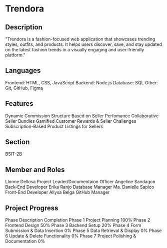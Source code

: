 # Trendora

## Description
"Trendora is a fashion-focused web application that showcases trending styles, outfits, and products. It helps users discover, save, and stay updated on the latest fashion trends in a visually engaging and user-friendly platform."

## Languages
Frontend: HTML, CSS, JavaScript
Backend:  Node.js
Database:  SQL
Other: Git, GitHub, Figma

## Features
Dynamic Commission Structure Based on Seller Perfomance
Collaborative Seller Bundles
Gamified Customer Rewards & Seller Challenges
Subscription-Based Product Listings for Sellers

## Section
BSIT-2B

## Member and Roles
Llonne Dellosa        Project Leader/Documentaion Officer
Angeline Sandagon     Back-End Developer
Erika Ranjo           Database Manager
Ma. Danielle Sapico   Front-End Developer
Allysa Belga          GitHub Manager

## Project Progress
Phase       	Description                       	Completion
Phase 1	        Project Planning                     100%
Phase 2	        Frontend Design                       50%
Phase 3       	Backend Setup                         20%
Phase 4	        Form Submission & Data Insertion	    0%
Phase 5	        Data Retrieval & Display            	0%
Phase 6         Update & Delete Functionality         0%
Phase 7         Project Polishing & Documentation     0%
